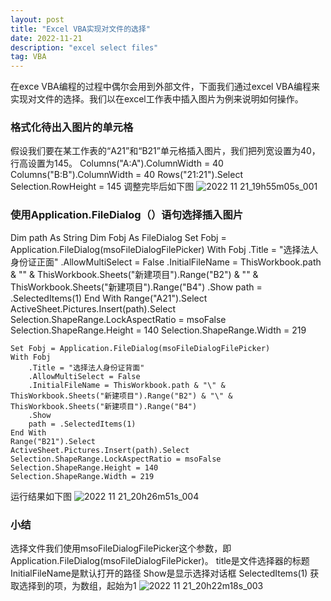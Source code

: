 ```yaml
---
layout: post
title: "Excel VBA实现对文件的选择"
date: 2022-11-21
description: "excel select files"
tag: VBA
---
```


 在exce VBA编程的过程中偶尔会用到外部文件，下面我们通过excel VBA编程来实现对文件的选择。我们以在excel工作表中插入图片为例来说明如何操作。

### 格式化待出入图片的单元格

假设我们要在某工作表的“A21”和“B21”单元格插入图片，我们把列宽设置为40，行高设置为145。
    Columns("A:A").ColumnWidth = 40
    Columns("B:B").ColumnWidth = 40
    Rows("21:21").Select
    Selection.RowHeight = 145
调整完毕后如下图
![2022 11 21_19h55m05s_001](https://user-images.githubusercontent.com/70909689/203059125-45a9bc36-5ce1-41d0-bd47-2659767bc2b4.jpg)


### 使用Application.FileDialog（）语句选择插入图片
 Dim path As String
    Dim Fobj As FileDialog
    Set Fobj = Application.FileDialog(msoFileDialogFilePicker)
    With Fobj
        .Title = "选择法人身份证正面"
        .AllowMultiSelect = False
        .InitialFileName = ThisWorkbook.path & "\" & ThisWorkbook.Sheets("新建项目").Range("B2") & "\" & ThisWorkbook.Sheets("新建项目").Range("B4")
        .Show
        path = .SelectedItems(1)
    End With
    Range("A21").Select
    ActiveSheet.Pictures.Insert(path).Select
    Selection.ShapeRange.LockAspectRatio = msoFalse
    Selection.ShapeRange.Height = 140
    Selection.ShapeRange.Width = 219
    
    Set Fobj = Application.FileDialog(msoFileDialogFilePicker)
    With Fobj
        .Title = "选择法人身份证背面"
        .AllowMultiSelect = False
        .InitialFileName = ThisWorkbook.path & "\" & ThisWorkbook.Sheets("新建项目").Range("B2") & "\" & ThisWorkbook.Sheets("新建项目").Range("B4")
        .Show
        path = .SelectedItems(1)
    End With
    Range("B21").Select
    ActiveSheet.Pictures.Insert(path).Select
    Selection.ShapeRange.LockAspectRatio = msoFalse
    Selection.ShapeRange.Height = 140
    Selection.ShapeRange.Width = 219    
运行结果如下图
![2022 11 21_20h26m51s_004](https://user-images.githubusercontent.com/70909689/203059257-5bd9c0da-e0b8-4d81-9fac-9a70f766cf69.jpg)

### 小结
选择文件我们使用msoFileDialogFilePicker这个参数，即Application.FileDialog(msoFileDialogFilePicker)。
title是文件选择器的标题    
InitialFileName是默认打开的路径
Show是显示选择对话框
SelectedItems(1) 获取选择到的项，为数组，起始为1
 ![2022 11 21_20h22m18s_003](https://user-images.githubusercontent.com/70909689/203059332-4bc9d9e9-d4bc-4e6a-92a4-fe85e833e736.jpg)
   
    
    
    
